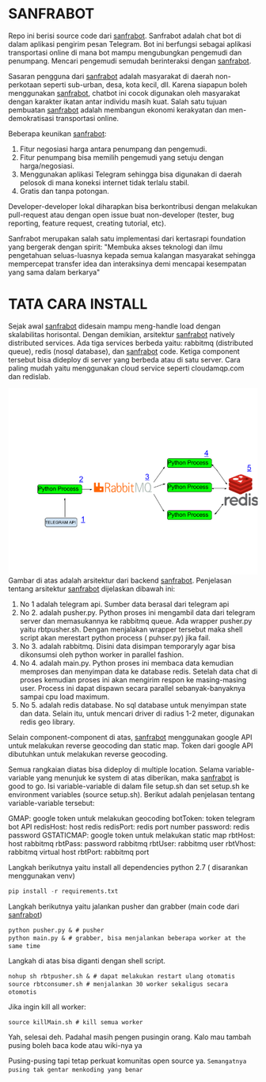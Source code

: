 # SANFRABOT
Repo ini berisi source code dari [sanfrabot](https://t.me/sanfrabot). Sanfrabot adalah chat bot di dalam aplikasi pengirim pesan Telegram. Bot ini berfungsi sebagai aplikasi transportasi online di mana bot mampu mengubungkan pengemudi dan penumpang. Mencari pengemudi semudah berinteraksi dengan [sanfrabot](https://t.me/sanfrabot). 

Sasaran pengguna dari [sanfrabot](https://t.me/sanfrabot) adalah masyarakat di daerah non-perkotaan seperti sub-urban, desa, kota kecil, dll. Karena siapapun boleh menggunakan [sanfrabot](https://t.me/sanfrabot), chatbot ini cocok digunakan oleh masyarakat dengan karakter ikatan antar individu masih kuat. Salah satu tujuan pembuatan [sanfrabot](https://t.me/sanfrabot) adalah membangun ekonomi kerakyatan dan men-demokratisasi transportasi online. 

Beberapa keunikan [sanfrabot](https://t.me/sanfrabot):
1. Fitur negosiasi harga antara penumpang dan pengemudi. 
2. Fitur penumpang bisa memilih pengemudi yang setuju dengan harga/negosiasi.
3. Menggunakan aplikasi Telegram sehingga bisa digunakan di daerah pelosok di mana koneksi internet tidak terlalu stabil.
4. Gratis dan tanpa potongan.

Developer-developer lokal diharapkan bisa berkontribusi dengan melakukan pull-request atau dengan open issue buat non-developer (tester, bug reporting, feature request, creating tutorial, etc).

Sanfrabot merupakan salah satu implementasi dari kertasrapi foundation yang bergerak dengan spirit:
"Membuka akses teknologi dan ilmu pengetahuan seluas-luasnya kepada semua kalangan masyarakat sehingga mempercepat transfer idea dan interaksinya demi mencapai kesempatan yang sama dalam berkarya"


# TATA CARA INSTALL
Sejak awal [sanfrabot](https://t.me/sanfrabot) didesain mampu meng-handle load dengan skalabilitas horisontal. Dengan demikian, arsitektur [sanfrabot](https://t.me/sanfrabot) natively distributed services. Ada tiga services berbeda yaitu: rabbitmq (distributed queue), redis (nosql database), dan [sanfrabot](https://t.me/sanfrabot) code. Ketiga component tersebut bisa dideploy di server yang berbeda atau di satu server. Cara paling mudah yaitu menggunakan cloud service seperti cloudamqp.com dan redislab. 

![sanfrainfra](img/sanfrainfra.png)
Gambar di atas adalah arsitektur dari backend [sanfrabot](https://t.me/sanfrabot). Penjelasan tentang arsitektur [sanfrabot](https://t.me/sanfrabot) dijelaskan dibawah ini:
1. No 1 adalah telegram api. Sumber data berasal dari telegram api
2. No 2. adalah pusher.py. Python proses ini mengambil data dari telegram server dan memasukannya ke rabbitmq queue. Ada wrapper pusher.py yaitu rbtpusher.sh. Dengan menjalakan wrapper tersebut maka shell script akan merestart python process ( puhser.py) jika fail. 
3. No 3. adalah rabbitmq. Disini data disimpan temporaryly agar bisa dikonsumsi oleh python worker in parallel fashion.
4. No 4. adalah main.py. Python proses ini membaca data kemudian memproses dan menyimpan data ke database redis. Setelah data chat di proses kemudian proses ini akan mengirim respon ke masing-masing user. Process ini dapat dispawn secara parallel sebanyak-banyaknya sampai cpu load maximum. 
5. No 5. adalah redis database. No sql database untuk menyimpan state dan data. Selain itu, untuk mencari driver di radius 1-2 meter, digunakan redis geo library.

Selain component-component di atas, [sanfrabot](https://t.me/sanfrabot) menggunakan google API untuk melakukan reverse geocoding dan static map. Token dari google API dibutuhkan untuk melakukan reverse geocoding. 

Semua rangkaian diatas bisa dideploy di multiple location. Selama variable-variable yang menunjuk ke system di atas diberikan, maka [sanfrabot](https://t.me/sanfrabot) is good to go. Isi variable-variable di dalam file setup.sh dan set setup.sh ke environment variables (source setup.sh). Berikut adalah penjelasan tentang variable-variable tersebut:

GMAP: google token untuk melakukan geocoding
botToken: token telegram bot API
redisHost: host redis 
redisPort: redis port number
password: redis password
GSTATICMAP: google token untuk melakukan static map
rbtHost: host rabbitmq
rbtPass: password rabbitmq
rbtUser: rabbitmq user
rbtVhost: rabbitmq virtual host
rbtPort: rabbitmq port 

Langkah berikutnya yaitu install all dependencies python 2.7 ( disarankan menggunakan venv)
```python 
pip install -r requirements.txt
```

Langkah berikutnya yaitu jalankan pusher dan grabber (main code dari [sanfrabot](https://t.me/sanfrabot))
``` shell
python pusher.py & # pusher
python main.py & # grabber, bisa menjalankan beberapa worker at the same time
```

Langkah di atas bisa diganti dengan shell script. 
```shell
nohup sh rbtpusher.sh & # dapat melakukan restart ulang otomatis
source rbtconsumer.sh # menjalankan 30 worker sekaligus secara otomotis
```

Jika ingin kill all worker:
```shell
source killMain.sh # kill semua worker
```

Yah, selesai deh. Padahal masih pengen pusingin orang. Kalo mau tambah pusing boleh baca kode atau wiki-nya ya

Pusing-pusing tapi tetap perkuat komunitas open source ya. `Semangatnya pusing tak gentar menkoding yang benar`

